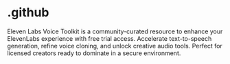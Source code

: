# .github
Eleven Labs Voice Toolkit is a community-curated resource to enhance your ElevenLabs experience with free trial access. Accelerate text-to-speech generation, refine voice cloning, and unlock creative audio tools. Perfect for licensed creators ready to dominate in a secure environment.
